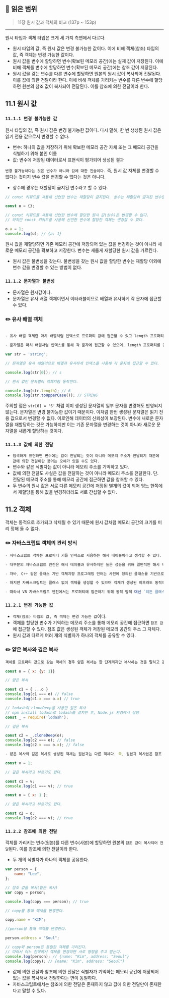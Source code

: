 ## 📔 **읽은 범위**

> 11장 원시 값과 객체의 비교 (137p ~ 153p)

---

원시 타입과 객체 타입은 크게 세 가지 측면에서 다르다.

- 원시 타입의 값, 즉 원시 값은 변경 불가능한 값이다. 이에 비해 객체(참조) 타입의 값, 즉 객체는 변경 가능한 값이다.
- 원시 값을 변수에 할당하면 변수(확보된 메모리 공간)에는 실제 값이 저장된다. 이에 비해 객체를 변수에 할당하면 변수(확보된 메모리 공간)에는 참조 값이 저장된다.
- 원시 값을 갖는 변수를 다른 변수에 할당하면 원본의 원시 값이 복사되어 전달된다. 이를 값에 의한 전달이라 한다. 이에 비해 객체를 가리키는 변수를 다른 변수에 할당하면 원본의 참조 값이 복사되어 전달된다. 이를 참조에 의한 전달이라 한다.

## 11.1 원시 값

### `11.1.1 변경 불가능한 값`

원시 타입의 값, 즉 원시 값은 변경 불가능한 값이다. 다시 말해, 한 번 생성된 원시 값은 읽기 전용 값으로서 변경할 수 없다.

- 변수: 하나의 값을 저장하기 위해 확보한 메모리 공간 자체 또는 그 메모리 공간을 식별하기 위해 붙인 이름
- 값: 변수에 저장된 데이터로서 표현식이 평가되어 생성된 결과

`변경 불가능하다는 것은 변수가 아니라 값에 대한 진술이다.` 즉, 원시 값 자체를 변경할 수 없다는 것이지 변수 값을 변경할 수 없다는 것은 아니다.

- 상수에 경우는 재할당이 금지된 변수라고 할 수 있다.

```javascript
// const 키워드를 사용해 선언한 변수는 재할당이 금지된다. 상수는 재할당이 금지된 변수일 뿐이다.

const o = {};

// const 키워드를 사용해 선언한 변수에 할당한 원시 값(상수)은 변경할 수 없다.
// 하지만 const 키워드를 사용해 선언한 변수에 할당한 객체는 변경할 수 있다.

o.a = 1;
console.log(o); // {a: 1}
```

원시 값을 재할당하면 기존 메모리 공간에 저장되어 있는 값을 변경하는 것이 아니라 새로운 메모리 공간을 확보하고 저장한다. 변수는 새롭게 재할당한 원시 값을 가르킨다.

- 원시 값은 불변성을 갖는다. 불변성을 갖는 원시 값을 할당한 변수는 재할당 이외에 변수 값을 변경할 수 있는 방법이 없다.

### `11.1.2 문자열과 불변성`

- 문자열은 원시값이다.
- 문자열은 유사 배열 객체이면서 이터러블이므로 배열과 유사하게 각 문자에 접근할 수 있다.

### ✏️ 유사 배열 객체

```javascript

- 유사 배열 객체란 마치 배열처럼 인덱스로 프로퍼티 값에 접근할 수 있고 length 프로퍼티를 갖는 객체를 말한다.

- 문자열은 마치 배열처럼 인덱스를 통해 각 문자에 접근할 수 있으며, length 프로퍼티를 갖기 때문에 유사 배열 객체이고 for문으로 순회할 수도 있다.

var str = 'string';

// 문자열은 유사 배열이므로 배열과 유사하게 인덱스를 사용해 각 문자에 접근할 수 있다.

console.log(str[0]); // s

// 원시 값인 문자열이 객체처럼 동작한다.

console.log(str.length); // 6
console.log(str.toUpperCase()); // STRING
```

주의할 점은 `str[0] = 'S'` 처럼 이미 생성된 문자열의 일부 문자를 변경해도 반영되지 않는다. 문자열은 변경 불가능한 값이기 때문이다. 이처럼 한번 생성된 문자열은 읽기 전용 값으로서 변경할 수 없다. 이로인해 데이터의 신뢰성이 보장된다. 변수에 새로운 문자열을 재할당하는 것은 가능하지만 이는 기존 문자열을 변경하는 것이 아니라 새로운 문자열을 새롭게 할당하는 것이다.

### `11.1.3 값에 의한 전달`

- `엄격하게 표현하면 변수에는 값이 전달되는 것이 아니라 메모리 주소가 전달되기 때문에 값에 의한 전달이란 용어는 오해가 있을 수도 있다.`
- 변수와 같은 식별자는 값이 아니라 메모리 주소를 기억하고 있다.
- 값에 의한 전달도 사실은 값을 전달하는 것이 아니라 메모리 주소를 전달한다. 단. 전달된 메모리 주소를 통해 메모리 공간에 접근하면 값을 참조할 수 있다.
- 두 변수의 원시 값은 서로 다른 메모리 공간에 저장된 별개의 값이 되어 엉느 한쪽에서 재할당을 통해 값을 변경하더라도 서로 간섭할 수 없다.

## 11.2 객체

객체는 동적으로 추가되고 삭제될 수 있기 때문에 원시 값처럼 메모리 공간의 크기를 미리 정해 둘 수 없다.

### ✏️ 자바스크립트 객체의 관리 방식

```javascript
- 자바스크립트 객체는 프로퍼티 키를 인덱스로 사용하는 해시 테이블이라고 생각할 수 있다.

- 대부분의 자바스크립트 엔진은 해시 테이블과 유사하지만 높은 성능을 위해 일반적인 해시 테이블보다 나은 방법으로 객체를 구현한다.

- 자바, C++ 같은 클래스 기반 객체지향 프로그래밍 언어는 사전에 정의된 클래스를 기반으로 객체를 생성한다. 다시 말해, 객체를 생성하기 이전에 이미 프로퍼티와 메서드가 정해져 있으며 그대로 객체를 생성한다. 객체가 생성된 이후에는 프로퍼티를 삭제하거나 추가할 수 없다.

- 하지만 자바스크립트는 클래스 없이 객체를 생성할 수 있으며 객체가 생성된 이후라도 동적으로 프로퍼티와 메서드를 추가할 수 있다. 이는 사용하기 편리하지만 성능 면에서는 이론적으로 클래스 기반 객체지향 프로그래밍 언어의 객체보다 생성과 프로퍼티 접근에 비용이 더 많이 드는 비효율적인 방식이다.

- 따라서 V8 자바스크립트 엔진에서는 프로퍼티에 접근하기 위해 동적 탐색 대신 `히든 클래스`라는 방식을 사용해 C++ 객체의 프로퍼티의 접근하는 정도의 성능을 보장한다. 히든 클래스는 자바와 같이 고정된 객체 레이아웃(클래스)과 유사하게 동작한다.
```

### `11.2.1 변경 가능한 값`

- `객체(참조) 타입의 값, 즉 객체는 변경 가능한 값`이다.
- 객체를 할당한 변수가 기억하는 메모리 주소를 통해 메모리 공간에 접근하면 `참조 값`에 접근할 수 있다. 참조 값은 생성된 객체가 저장된 메모리 공간의 주소 그 자체다.
- 원시 값과 다르게 여러 개의 식별자가 하나의 객체를 공유할 수 있다.

### ✏️ 얕은 복사와 깊은 복사

```javascript
객체를 프로퍼티 값으로 갖는 객체의 경우 얕은 복사는 한 단계까지만 복사하는 것을 말하고 깊은 복사는 객체에 중첩되어 있는 객체까지 모두 복사하는 것을 말한다.

const o = { x: {y: 1}}

// 얕은 복사

const c1 = { ...o }
console.log(c1 === o) // false
console.log(c1.x === o.x) // true

// lodash의 cloneDeep을 사용한 깊은 복사
// npm install lodash로 lodash를 설치한 후, Node.js 환경에서 실행
const _ = require('lodash');

// 깊은 복사

const c2 = _.cloneDeep(o);
console.log(c2 === o); // false
console.log(c2.x === o.x); // false

- 얕은 복사와 깊은 복사로 생성된 객체는 원본과는 다른 객체다. 즉, 원본과 복사본은 참조 값이 다른 별개의 객체다. 하지만 얕은 복사는 객체에 중첩되어 있는 객체의 경우 참조 값을 복사하고 깊은 복사는 객체에 중첩되어 있는 객체까지 모두 복사해서 원시 값처럼 완전한 복사본을 만든다는 차이가 있다.

const v = 1;

// 깊은 복사라고 부르기도 한다.

const c1 = v;
console.log(c1 === v); // true

const o = { x: 1 };

// 얕은 복사라고 부르기도 한다.

const c2 = o;
console.log(c2 === v); // true
```

### `11.2.2 참조에 의한 전달`

객체를 가리키는 변수(원본)를 다른 변수(사본)에 할당하면 원본의 `참조 값이 복사되어 전달`된다. 이를 참조에 의한 전달이라 한다.

- 두 개의 식별자가 하나의 객체를 공유한다.

```javascript
var person = {
	name: "Lee",
};

// 참조 값을 복사(얕은 복사)
var copy = person;

console.log(copy === person); // true

// copy를 통해 객체를 변경한다.

copy.name = "KIM";

//person을 통해 객체를 변경한다.

person.address = "Soul";

// copy와 person은 동일한 객체를 가리킨다.
// 따라서 어느 한쪽에서 객체를 변경하면 서로 영향을 주고 받는다.
console.log(person); // {name: "Kim", address: "Seoul"}
console.log(copy); // {name: "Kim", address: "Seoul"}
```

- 값에 의한 전달과 참조에 의한 전달은 식별자가 기억하는 메모리 공간에 저장되어 있는 값을 복사해서 전달한다는 면이 동일하다.
- 자바스크립트에서는 참조에 의한 전달은 존재하지 않고 값에 의한 전달만이 존재한다고 말할 수 있다.
